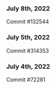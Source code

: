 ### July 8th, 2022

Commit #132544

### July 5th, 2022

Commit #314353


### July 4th, 2022

Commit #72281
